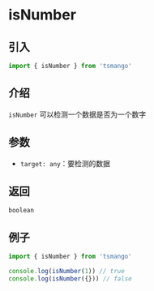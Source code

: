 # isNumber

## 引入

```ts
import { isNumber } from 'tsmango'
```

## 介绍

`isNumber` 可以检测一个数据是否为一个数字

## 参数

- `target: any`：要检测的数据

## 返回

`boolean`

## 例子

```ts
import { isNumber } from 'tsmango'

console.log(isNumber(1)) // true
console.log(isNumber({})) // false
```
